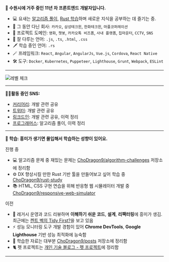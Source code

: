 **👋 수원시에 거주 중인 11년 차 프론트엔드 개발자입니다.**
- 💻 요새는 [알고리즘 풀이](https://github.com/ChoDragon9/algorithm-challenges), [Rust 학습](https://github.com/ChoDragon9/rust-study)하며 새로운 지식을 공부하는 데 즐기는 중.
- 💼 그 동안 다닌 회사: `카카오`, `삼성테크윈`, `한화테크윈`, `마플코퍼레이션`
- 📝 프로젝트 도메인: `영화`, `챗봇`, `카카오톡 비즈폼`, `사내 플랫폼`, `칩마운터`, `CCTV`, `SNS`
- 🏹 잘 다루는 언어: `.js`, `.ts`, `.html`, `.css`
- 🗡️ 학습 중인 언어: `.rs`
- 🪄 프레임워크: `React`, `Angular`, `AngularJs`, `Vue.js`, `Cordova`, `React Native`
- 🛠️ 도구: `Docker`, `Kubernetes`, `Puppeteer`, `Lighthouse`, `Grunt`, `Webpack`, `ESLint`

---
![레벨 체크](https://github.com/ChoDragon9/ChoDragon9/assets/17817719/3d79995e-14fb-4a97-a9df-b287e88dfd01)

---
**🧑‍💻활동 중인 SNS:**
- [커리어리](https://careerly.co.kr/profiles/617720): 개발 관련 공유
- [트위터](https://twitter.com/ChoDragon9): 개발 관련 공유
- [링크드인](https://www.linkedin.com/in/yongku-cho): 개발 관련 공유, 이력 정리
- [프로그래머스](https://career.programmers.co.kr/pr/155864_8345): 알고리즘 풀이, 이력 정리

---
**📝 학습: 흥미가 생기면 몰입해서 학습하는 성향이 있어요.**

진행 중
- 💻 알고리즘 문제 중 재밌는 문제는 [ChoDragon9/algorithm-challenges](https://github.com/ChoDragon9/algorithm-challenges) 저장소에 정리함
- ⚙️ DX 향상시킬 만한 Rust 기반 툴을 만들어보고 싶어 학습 중 [ChoDragon9/rust-study](https://github.com/ChoDragon9/rust-study)
- 📚 HTML, CSS 구현 연습을 위해 반응형 웹 시뮬레이터 개발 중 [ChoDragon9/responsive-web-simulator](https://github.com/ChoDragon9/responsive-web-simulator)

이전
- 🧱 레거시 운영과 코드 리뷰하며 **이해하기 쉬운 코드**, **설계**, **리팩터링**에 흥미가 생김. 최근에는 [켄트 벡의 Tidy First?](https://www.yes24.com/Product/Goods/125921718)을 보고 있음
- ⚡ 성능 모니터링 도구 개발 경험이 있어 **Chrome DevTools**, **Google Lighthouse** 기반 성능 최적화에 능숙함
- 📒 학습한 자료는 대부분 [ChoDragon9/posts](https://github.com/ChoDragon9/posts/wiki) 저장소에 정리함
- 🐈 펫 프로젝트는 [개인 기술 블로그 - 펫 프로젝트](https://the-next-web-research-lab.github.io/fe-dev/pet-project.html)에 정리함

---


